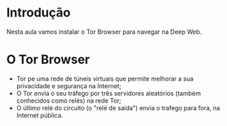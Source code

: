 
# Introdução

Nesta aula vamos instalar o Tor Browser para navegar na Deep Web.

# O Tor Browser

- Tor pe uma rede de túneis virtuais que permite melhorar a sua privacidade e segurança na Internet;
- O Tor envia o seu tráfego por três servidores aleatórios (também conhecidos como relés) na rede Tor;
- O último relé do circuito (o "relé de saída") envia o trafego para fora, na Internet pública.
